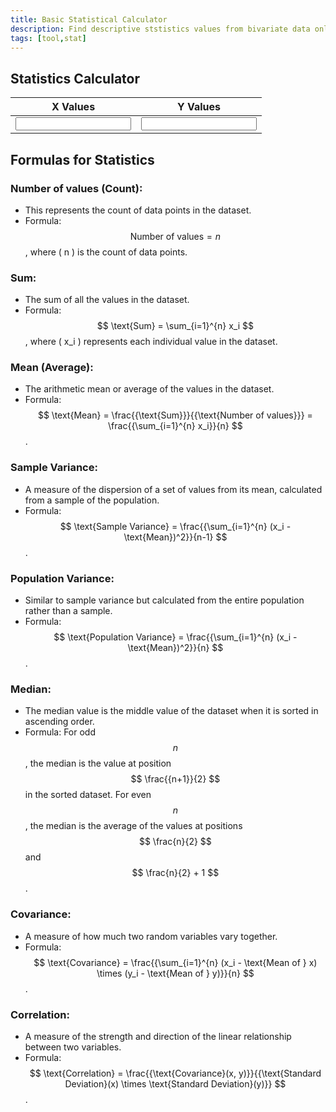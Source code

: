 ```yaml
---
title: Basic Statistical Calculator
description: Find descriptive ststistics values from bivariate data online
tags: [tool,stat]
---
```

 


<div class="calculator">
    <h2>Statistics Calculator</h2>
    <table>
        <thead>
            <tr>
                <th>X Values</th>
                <th>Y Values</th>
            </tr>
        </thead>
        <tbody>
            <tr>
                <td><input type="text" id="values_x"></td>
                <td><input type="text" id="values_y"></td>
            </tr>
        </tbody>
    </table>
    <div id="results"></div>
</div>

<script>
function calculate() {
    let input_x = document.getElementById('values_x').value;
    let input_y = document.getElementById('values_y').value;

    let values_x = input_x.split(',').map(x => parseFloat(x.trim()));
    let values_y = input_y.split(',').map(y => parseFloat(y.trim()));

    if (values_x.length === 0 || isNaN(values_x[0]) || values_y.length === 0 || isNaN(values_y[0])) {
        document.getElementById('results').innerHTML = "";
        return;
    }

    let count = values_x.length;

    // Calculate x statistics
    let sum_x = values_x.reduce((acc, val) => acc + val, 0);
    let mean_x = sum_x / count;
    
    let sampleVariance_x = values_x.reduce((acc, val) => acc + Math.pow(val - mean_x, 2), 0) / (count - 1);
    let populationVariance_x = values_x.reduce((acc, val) => acc + Math.pow(val - mean_x, 2), 0) / count;

    values_x.sort((a, b) => a - b);
    let median_x;
    if (count % 2 === 0) {
        median_x = (values_x[count / 2 - 1] + values_x[count / 2]) / 2;
    } else {
        median_x = values_x[Math.floor(count / 2)];
    }

    // Calculate y statistics
    let sum_y = values_y.reduce((acc, val) => acc + val, 0);
    let mean_y = sum_y / count;
    
    let sampleVariance_y = values_y.reduce((acc, val) => acc + Math.pow(val - mean_y, 2), 0) / (count - 1);
    let populationVariance_y = values_y.reduce((acc, val) => acc + Math.pow(val - mean_y, 2), 0) / count;

    values_y.sort((a, b) => a - b);
    let median_y;
    if (count % 2 === 0) {
        median_y = (values_y[count / 2 - 1] + values_y[count / 2]) / 2;
    } else {
        median_y = values_y[Math.floor(count / 2)];
    }

    // Calculate covariance and correlation
    let covariance = 0;
    for (let i = 0; i < count; i++) {
        covariance += (values_x[i] - mean_x) * (values_y[i] - mean_y);
    }
    covariance /= count;
    
    let correlation = (count * covariance) / (Math.sqrt(count * sampleVariance_x) * Math.sqrt(count * sampleVariance_y));

    let resultHtml = `
        <table>
            <thead>
                <tr>
                    <th>Statistic</th>
                    <th>X Values</th>
                    <th>Y Values</th>
                </tr>
            </thead>
            <tbody>
                <tr>
                    <td>Number of values</td>
                    <td>${count}</td>
                    <td>${count}</td>
                </tr>
                <tr>
                    <td>Sum</td>
                    <td>${sum_x}</td>
                    <td>${sum_y}</td>
                </tr>
                <tr>
                    <td>Mean</td>
                    <td>${mean_x.toFixed(2)}</td>
                    <td>${mean_y.toFixed(2)}</td>
                </tr>
                <tr>
                    <td>Sample Variance</td>
                    <td>${sampleVariance_x.toFixed(2)}</td>
                    <td>${sampleVariance_y.toFixed(2)}</td>
                </tr>
                <tr>
                    <td>Population Variance</td>
                    <td>${populationVariance_x.toFixed(2)}</td>
                    <td>${populationVariance_y.toFixed(2)}</td>
                </tr>
                <tr>
                    <td>Median</td>
                    <td>${median_x}</td>
                    <td>${median_y}</td>
                </tr>
                <tr>
                    <td>Covariance</td>
                    <td colspan="2">${covariance.toFixed(2)}</td>
                </tr>
                <tr>
                    <td>Correlation</td>
                    <td colspan="2">${correlation.toFixed(2)}</td>
                </tr>
            </tbody>
        </table>
    `;
    
    document.getElementById('results').innerHTML = resultHtml;

    // Save values in cookie
    document.cookie = `values_x=${input_x}`;
    document.cookie = `values_y=${input_y}`;
}

document.getElementById('values_x').addEventListener('input', calculate);
document.getElementById('values_y').addEventListener('input', calculate);

// Check if there are previously saved values in the cookie
window.onload = function() {
    let cookies = document.cookie.split(';').map(cookie => cookie.trim());
    let input_x, input_y;
    for (let cookie of cookies) {
        if (cookie.startsWith('values_x=')) {
            input_x = cookie.substring('values_x='.length);
        } else if (cookie.startsWith('values_y=')) {
            input_y = cookie.substring('values_y='.length);
        }
    }
    if (input_x && input_y) {
        document.getElementById('values_x').value = input_x;
        document.getElementById('values_y').value = input_y;
        calculate();
    }
};
</script>

 
## Formulas for Statistics

### **Number of values (Count):**
   - This represents the count of data points in the dataset.
   - Formula: $$ \text{Number of values} = n $$, where \( n \) is the count of data points.

### **Sum:**
   - The sum of all the values in the dataset.
   - Formula: $$ \text{Sum} = \sum_{i=1}^{n} x_i $$, where \( x_i \) represents each individual value in the dataset.

### **Mean (Average):**
   - The arithmetic mean or average of the values in the dataset.
   - Formula: $$ \text{Mean} = \frac{{\text{Sum}}}{{\text{Number of values}}} = \frac{{\sum_{i=1}^{n} x_i}}{n} $$.

### **Sample Variance:**
   - A measure of the dispersion of a set of values from its mean, calculated from a sample of the population.
   - Formula: $$ \text{Sample Variance} = \frac{{\sum_{i=1}^{n} (x_i - \text{Mean})^2}}{n-1} $$.

### **Population Variance:**
   - Similar to sample variance but calculated from the entire population rather than a sample.
   - Formula: $$ \text{Population Variance} = \frac{{\sum_{i=1}^{n} (x_i - \text{Mean})^2}}{n} $$.

### **Median:**
- The median value is the middle value of the dataset when it is sorted in ascending order.
- Formula: For odd $$ n $$, the median is the value at position $$ \frac{{n+1}}{2} $$ in the sorted dataset. For even $$ n $$, the median is the average of the values at positions $$ \frac{n}{2} $$ and $$ \frac{n}{2} + 1 $$.


### **Covariance:**
   - A measure of how much two random variables vary together.
   - Formula: $$ \text{Covariance} = \frac{{\sum_{i=1}^{n} (x_i - \text{Mean of } x) \times (y_i - \text{Mean of } y)}}{n} $$.

### **Correlation:**
   - A measure of the strength and direction of the linear relationship between two variables.
   - Formula: $$ \text{Correlation} = \frac{{\text{Covariance}(x, y)}}{{\text{Standard Deviation}(x) \times \text{Standard Deviation}(y)}} $$.
 